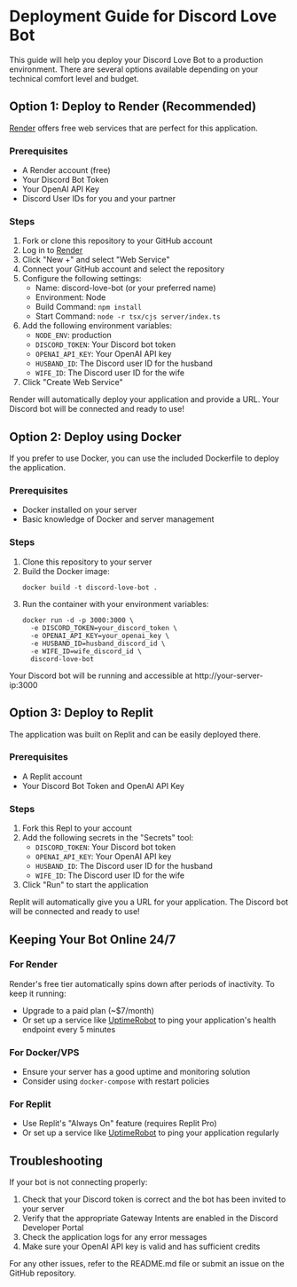 # Deployment Guide for Discord Love Bot

This guide will help you deploy your Discord Love Bot to a production environment. There are several options available depending on your technical comfort level and budget.

## Option 1: Deploy to Render (Recommended)

[Render](https://render.com) offers free web services that are perfect for this application.

### Prerequisites
- A Render account (free)
- Your Discord Bot Token
- Your OpenAI API Key
- Discord User IDs for you and your partner

### Steps

1. Fork or clone this repository to your GitHub account
2. Log in to [Render](https://render.com)
3. Click "New +" and select "Web Service"
4. Connect your GitHub account and select the repository
5. Configure the following settings:
   - Name: discord-love-bot (or your preferred name)
   - Environment: Node
   - Build Command: `npm install`
   - Start Command: `node -r tsx/cjs server/index.ts`
6. Add the following environment variables:
   - `NODE_ENV`: production
   - `DISCORD_TOKEN`: Your Discord bot token
   - `OPENAI_API_KEY`: Your OpenAI API key
   - `HUSBAND_ID`: The Discord user ID for the husband
   - `WIFE_ID`: The Discord user ID for the wife
7. Click "Create Web Service"

Render will automatically deploy your application and provide a URL. Your Discord bot will be connected and ready to use!

## Option 2: Deploy using Docker

If you prefer to use Docker, you can use the included Dockerfile to deploy the application.

### Prerequisites
- Docker installed on your server
- Basic knowledge of Docker and server management

### Steps

1. Clone this repository to your server
2. Build the Docker image:
   ```
   docker build -t discord-love-bot .
   ```
3. Run the container with your environment variables:
   ```
   docker run -d -p 3000:3000 \
     -e DISCORD_TOKEN=your_discord_token \
     -e OPENAI_API_KEY=your_openai_key \
     -e HUSBAND_ID=husband_discord_id \
     -e WIFE_ID=wife_discord_id \
     discord-love-bot
   ```

Your Discord bot will be running and accessible at http://your-server-ip:3000

## Option 3: Deploy to Replit

The application was built on Replit and can be easily deployed there.

### Prerequisites
- A Replit account
- Your Discord Bot Token and OpenAI API Key

### Steps

1. Fork this Repl to your account
2. Add the following secrets in the "Secrets" tool:
   - `DISCORD_TOKEN`: Your Discord bot token
   - `OPENAI_API_KEY`: Your OpenAI API key
   - `HUSBAND_ID`: The Discord user ID for the husband
   - `WIFE_ID`: The Discord user ID for the wife
3. Click "Run" to start the application

Replit will automatically give you a URL for your application. The Discord bot will be connected and ready to use!

## Keeping Your Bot Online 24/7

### For Render
Render's free tier automatically spins down after periods of inactivity. To keep it running:
- Upgrade to a paid plan (~$7/month)
- Or set up a service like [UptimeRobot](https://uptimerobot.com/) to ping your application's health endpoint every 5 minutes

### For Docker/VPS
- Ensure your server has a good uptime and monitoring solution
- Consider using `docker-compose` with restart policies

### For Replit
- Use Replit's "Always On" feature (requires Replit Pro)
- Or set up a service like [UptimeRobot](https://uptimerobot.com/) to ping your application regularly

## Troubleshooting

If your bot is not connecting properly:
1. Check that your Discord token is correct and the bot has been invited to your server
2. Verify that the appropriate Gateway Intents are enabled in the Discord Developer Portal
3. Check the application logs for any error messages
4. Make sure your OpenAI API key is valid and has sufficient credits

For any other issues, refer to the README.md file or submit an issue on the GitHub repository.